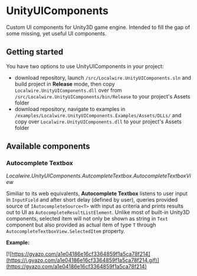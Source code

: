 # UnityUIComponents
Custom UI components for Unity3D game engine. Intended to fill the gap of some missing, yet useful UI components.

## Getting started

You have two options to use UnityUIComponents in your project:
* download repository, launch `/src/Localwire.UnityUIComponents.sln` and build project in **Release** mode, then copy `Localwire.UnityUIComponents.dll` over from `/src/Localwire.UnityUIComponents/bin/Release` to your project's Assets folder
* download repository, navigate to examples in `/examples/Localwire.UnityUIComponents.Examples/Assets/DLLs/` and copy over `Localwire.UnityUIComponents.dll` to your project's Assets folder

## Available components

### Autocomplete Textbox
*Localwire.UnityUIComponents.AutcompleteTextbox.AutocompleteTextboxView*

Similiar to its web equivalents, **Autocomplete Textbox** listens to user input in `InputField` and after short delay (defined by user), queries provided source of `IAutocompleteSource<T>` with input as criteria and prints results out to UI as `AutocompleteResultListElement`.
Unlike most of built-in Unity3D components, selected item will not only be shown as string in `Text` component but also provided as actual item of type `T` through `AutocompleteTextboxView.SelectedItem` property.

**Example:**

[![https://gyazo.com/a1e04186e16cf3364859f1a5ca78f214](https://i.gyazo.com/a1e04186e16cf3364859f1a5ca78f214.gif)](https://gyazo.com/a1e04186e16cf3364859f1a5ca78f214)
